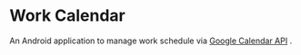 # Work Calendar
An Android application to manage work schedule via [Google Calendar API](https://developers.google.com/calendar/overview) .
